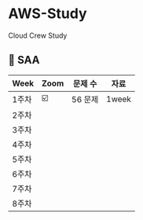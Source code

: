 # AWS-Study
Cloud Crew Study





##  🍎 SAA 

| Week | Zoom | 문제 수 | 자료 |
| ------ | -- | -- |----------- |
| 1주차 | ☑️ | 56 문제 | 1week |
| 2주차 |  |  |  |
| 3주차 |  |  |  |
| 4주차 |  |  |  |
| 5주차 |  |  | |
| 6주차 |  |  |  |
| 7주차 |  |  |  |
| 8주차 |  |  |  |